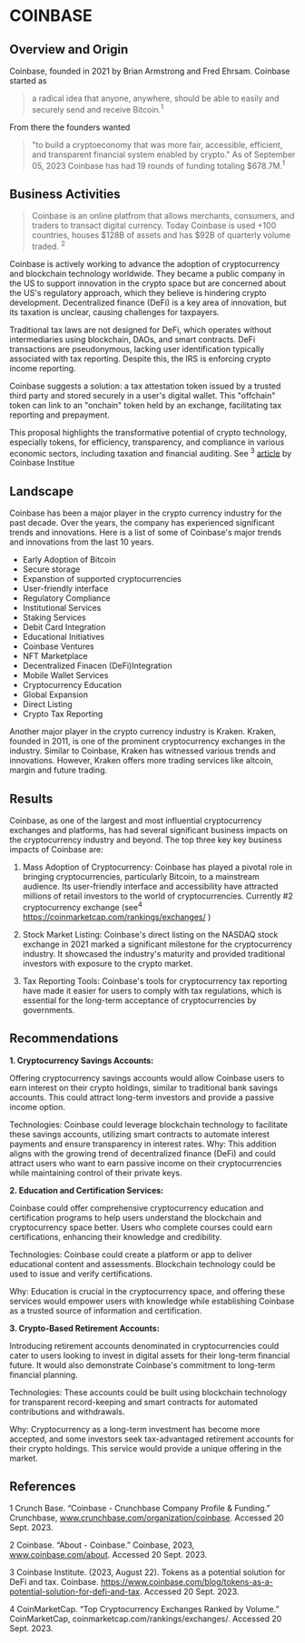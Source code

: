 # COINBASE

## Overview and Origin

Coinbase, founded in 2021 by Brian Armstrong and Fred Ehrsam. Coinbase started as 
> a radical idea that anyone, anywhere, should be able to easily and securely send and receive Bitcoin.<sup>1</sup>

From there the founders wanted
> "to build a cryptoeconomy that was more fair, accessible, efficient, and transparent financial system enabled by crypto." As of September 05, 2023 Coinbase has had 19 rounds of funding totaling $678.7M.<sup>1</sup>


## Business Activities

> Coinbase is an online platfrom that allows merchants, consumers, and traders to transact digital currency. Today Coinbase is used +100 countries, houses $128B of assets and has $92B of quarterly volume traded. <sup>2</sup>

Coinbase is actively working to advance the adoption of cryptocurrency and blockchain technology worldwide. They became a public company in the US to support innovation in the crypto space but are concerned about the US's regulatory approach, which they believe is hindering crypto development. Decentralized finance (DeFi) is a key area of innovation, but its taxation is unclear, causing challenges for taxpayers.

Traditional tax laws are not designed for DeFi, which operates without intermediaries using blockchain, DAOs, and smart contracts. DeFi transactions are pseudonymous, lacking user identification typically associated with tax reporting. Despite this, the IRS is enforcing crypto income reporting.

Coinbase suggests a solution: a tax attestation token issued by a trusted third party and stored securely in a user's digital wallet. This "offchain" token can link to an "onchain" token held by an exchange, facilitating tax reporting and prepayment.

This proposal highlights the transformative potential of crypto technology, especially tokens, for efficiency, transparency, and compliance in various economic sectors, including taxation and financial auditing.
See <sup>3</sup> [article](https://www.coinbase.com/blog/tokens-as-a-potential-solution-for-defi-and-tax) by Coinbase Institue 


## Landscape

Coinbase has been a major player in the crypto currency industry for the past decade. Over the years, the company has experienced significant trends and innovations. Here is a list of some of Coinbase's major trends and innovations from the last 10 years.

* Early Adoption of Bitcoin
* Secure storage
* Expanstion of supported cryptocurrencies
* User-friendly interface
* Regulatory Compliance
* Institutional Services
* Staking Services
* Debit Card Integration
* Educational Initiatives
* Coinbase Ventures
* NFT Marketplace
* Decentralized Finacen (DeFi)Integration
* Mobile Wallet Services
* Cryptocurrency Education
* Global Expansion
* Direct Listing
* Crypto Tax Reporting

Another major player in the crypto currency industry is Kraken. Kraken, founded in 2011, is one of the prominent cryptocurrency exchanges in the industry. Similar to Coinbase, Kraken has witnessed various trends and innovations. However, Kraken offers more trading services like altcoin, margin and future trading.

## Results

Coinbase, as one of the largest and most influential cryptocurrency exchanges and platforms, has had several significant business impacts on the cryptocurrency industry and beyond. The top three key key business impacts of Coinbase are:

1. Mass Adoption of Cryptocurrency: Coinbase has played a pivotal role in bringing cryptocurrencies, particularly Bitcoin, to a mainstream audience. Its user-friendly interface and accessibility have attracted millions of retail investors to the world of cryptocurrencies. Currently #2 cryptocurrency exchange (see<sup>4</sup>  https://coinmarketcap.com/rankings/exchanges/ )

2. Stock Market Listing: Coinbase's direct listing on the NASDAQ stock exchange in 2021 marked a significant milestone for the cryptocurrency industry. It showcased the industry's maturity and provided traditional investors with exposure to the crypto market.

3. Tax Reporting Tools: Coinbase's tools for cryptocurrency tax reporting have made it easier for users to comply with tax regulations, which is essential for the long-term acceptance of cryptocurrencies by governments.

## Recommendations

**1. Cryptocurrency Savings Accounts:**

Offering cryptocurrency savings accounts would allow Coinbase users to earn interest on their crypto holdings, similar to traditional bank savings accounts. This could attract long-term investors and provide a passive income option.

Technologies: Coinbase could leverage blockchain technology to facilitate these savings accounts, utilizing smart contracts to automate interest payments and ensure transparency in interest rates.
Why: This addition aligns with the growing trend of decentralized finance (DeFi) and could attract users who want to earn passive income on their cryptocurrencies while maintaining control of their private keys.

**2. Education and Certification Services:**

Coinbase could offer comprehensive cryptocurrency education and certification programs to help users understand the blockchain and cryptocurrency space better. Users who complete courses could earn certifications, enhancing their knowledge and credibility.

Technologies: Coinbase could create a platform or app to deliver educational content and assessments. Blockchain technology could be used to issue and verify certifications.

 Why: Education is crucial in the cryptocurrency space, and offering these services would empower users with knowledge while establishing Coinbase as a trusted source of information and certification.

**3. Crypto-Based Retirement Accounts:**

Introducing retirement accounts denominated in cryptocurrencies could cater to users looking to invest in digital assets for their long-term financial future. It would also demonstrate Coinbase's commitment to long-term financial planning.

Technologies: These accounts could be built using blockchain technology for transparent record-keeping and smart contracts for automated contributions and withdrawals.

Why: Cryptocurrency as a long-term investment has become more accepted, and some investors seek tax-advantaged retirement accounts for their crypto holdings. This service would provide a unique offering in the market.


## References

1 Crunch Base. “Coinbase - Crunchbase Company Profile & Funding.” Crunchbase, www.crunchbase.com/organization/coinbase. Accessed 20 Sept. 2023.

2 Coinbase. “About - Coinbase.” Coinbase, 2023, www.coinbase.com/about. Accessed 20 Sept. 2023.

3 Coinbase Institute. (2023, August 22). Tokens as a potential solution for DeFi and tax. Coinbase. https://www.coinbase.com/blog/tokens-as-a-potential-solution-for-defi-and-tax. Accessed 20 Sept. 2023.

4 CoinMarketCap. “Top Cryptocurrency Exchanges Ranked by Volume.” CoinMarketCap, coinmarketcap.com/rankings/exchanges/. Accessed 20 Sept. 2023.

